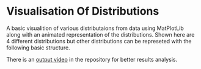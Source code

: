 # Visualisation Of Distributions

A basic visualition of various distributaions from data using MatPlotLib along with an animated representation of the distributions. Shown here are 4 different distributions but other distributions can be represeted with the following basic structure. 

There is an [output video](https://github.com/macuin/VisualisationOfDistributions/blob/main/Ouput.mp4) in the repository for better results analysis.


 
